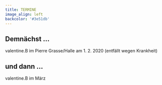 ```yaml
---
title: TERMINE
image_align: left
backcolor: '#3e51db'
---
```


## **Demnächst …**

valentine.B im Pierre Grasse/Halle am 1. 2. 2020 (entfällt wegen Krankheit)<br>

## **und dann …**

valentine.B im März<br>
